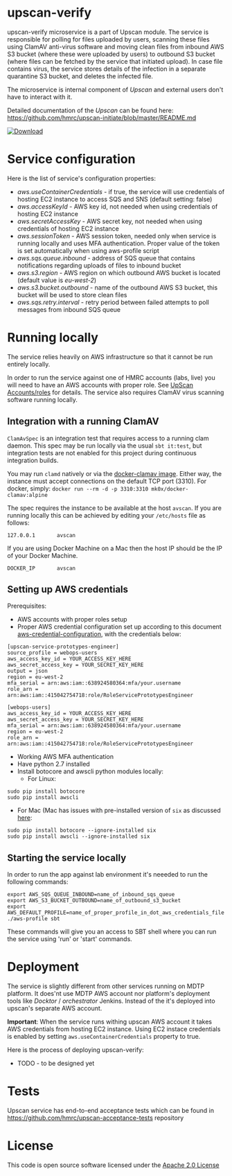 # upscan-verify

upscan-verify microservice is a part of Upscan module. The service is responsible for polling for files uploaded by
users, scanning these files using ClamAV anti-virus software and moving clean files from inbound AWS S3 bucket (where
these were uploaded by users) to outbound S3 bucket (where files can be fetched by the service that initiated upload).
In case file contains virus, the service stores details of the infection in a separate quarantine S3 bucket, and deletes the infected file.

The microservice is internal component of *Upscan* and external users don't have to interact with it.

Detailed documentation of the *Upscan* can be found here: https://github.com/hmrc/upscan-initiate/blob/master/README.md

[ ![Download](https://api.bintray.com/packages/hmrc/releases/upscan-verify/images/download.svg) ](https://bintray.com/hmrc/releases/upscan-verify/_latestVersion)

# Service configuration

Here is the list of service's configuration properties:

- *aws.useContainerCredentials* - if true, the service will use credentials of hosting EC2 instance to access SQS and SNS (default setting: false)
- *aws.accessKeyId* - AWS key id, not needed when using credentials of hosting EC2 instance
- *aws.secretAccessKey* - AWS secret key, not needed when using credentials of hosting EC2 instance
- *aws.sessionToken* - AWS session token, needed only when service is running locally and uses MFA authentication. Proper value
of the token is set automatically when using aws-profile script
- *aws.sqs.queue.inbound* - address of SQS queue that contains notifications regarding uploads of files to inbound bucket
- *aws.s3.region* - AWS region on which outbound AWS bucket is located (default value is *eu-west-2*)
- *aws.s3.bucket.outbound* - name of the outbound AWS S3 bucket, this bucket will be used to store clean files
- *aws.sqs.retry.interval* - retry period between failed attempts to poll messages from inbound SQS queue

# Running locally

The service relies heavily on AWS infrastructure so that it cannot be run entirely locally.

In order to run the service against one of HMRC accounts (labs, live) you will need to have an AWS accounts with proper
role. See [UpScan Accounts/roles](https://github.com/hmrc/aws-users/blob/master/AccountLinks.md) for details.
The service also requires ClamAV virus scanning software running locally.

## Integration with a running ClamAV

```ClamAvSpec``` is an integration test that requires access to a running clam daemon.
This spec may be run locally via the usual ```sbt it:test```, but integration tests are not enabled for this project during continuous integration builds.

You may run ```clamd``` natively or via the [docker-clamav image](https://hub.docker.com/r/mkodockx/docker-clamav).
Either way, the instance must accept connections on the default TCP port (3310).
For docker, simply:
```docker run --rm -d -p 3310:3310 mk0x/docker-clamav:alpine```

The spec requires the instance to be available at the host ```avscan```.
If you are running locally this can be achieved by editing your ```/etc/hosts``` file as follows:

```127.0.0.1       avscan```

If you are using Docker Machine on a Mac then the host IP should be the IP of your Docker Machine.

```DOCKER_IP       avscan```


## Setting up AWS credentials

Prerequisites:
- AWS accounts with proper roles setup
- Proper AWS credential configuration set up according to this document [aws-credential-configuration](https://github.com/hmrc/aws-users), with the credentials below:
```
[upscan-service-prototypes-engineer]
source_profile = webops-users
aws_access_key_id = YOUR_ACCESS_KEY_HERE
aws_secret_access_key = YOUR_SECRET_KEY_HERE
output = json
region = eu-west-2
mfa_serial = arn:aws:iam::638924580364:mfa/your.username
role_arn = arn:aws:iam::415042754718:role/RoleServicePrototypesEngineer

[webops-users]
aws_access_key_id = YOUR_ACCESS_KEY_HERE
aws_secret_access_key = YOUR_SECRET_KEY_HERE
mfa_serial = arn:aws:iam::638924580364:mfa/your.username
region = eu-west-2
role_arn = arn:aws:iam::415042754718:role/RoleServicePrototypesEngineer
```
- Working AWS MFA authentication
- Have python 2.7 installed
- Install botocore and awscli python modules locally:
  - For Linux:
```
sudo pip install botocore
sudo pip install awscli
```
  - For Mac (Mac has issues with pre-installed version of ```six``` as discussed [here](https://github.com/pypa/pip/issues/3165):
```
sudo pip install botocore --ignore-installed six
sudo pip install awscli --ignore-installed six
```

## Starting the service locally

In order to run the app against lab environment it's neeeded to run the following commands:
```
export AWS_SQS_QUEUE_INBOUND=name_of_inbound_sqs_queue
export AWS_S3_BUCKET_OUTBOUND=name_of_outbound_s3_bucket
export AWS_DEFAULT_PROFILE=name_of_proper_profile_in_dot_aws_credentials_file
./aws-profile sbt
```
These commands will give you an access to SBT shell where you can run the service using 'run' or 'start' commands.

# Deployment

The service is slightly different from other services running on MDTP platform.
It does'nt use MDTP AWS account nor platform's deployment tools like *Docktor* / *orchestrator* Jenkins.
Instead of the it's deployed into upscan's separate AWS account.

**Important**: When the service runs withing upscan AWS account it takes AWS credentials
from hosting EC2 instance. Using EC2 instace credentials is enabled by setting `aws.useContainerCredentials` property to true.

Here is the process of deploying upscan-verify:
* TODO - to be designed yet

# Tests

Upscan service has end-to-end acceptance tests which can be found in https://github.com/hmrc/upscan-acceptance-tests repository

# License

This code is open source software licensed under the [Apache 2.0 License]("http://www.apache.org/licenses/LICENSE-2.0.html")

